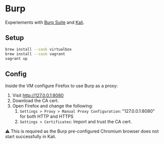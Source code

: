 # Burp
Experiements with [Burp Suite](https://portswigger.net/burp) and [Kali](https://www.kali.org/).

## Setup
```sh
brew install --cask virtualbox
brew install --cask vagrant
vagrant up
```

## Config
Inside the VM configure Firefox to use Burp as a proxy:

1. Visit http://127.0.0.1:8080
2. Download the CA cert.
3. Open Firefox and change the following:
   1. `Settings > Proxy > Manual Proxy Configuration`: "127.0.0.1:8080" for both HTTP and HTTPS
   2. `Settings > Certificates`: Import and trust the CA cert.

:warning: This is required as the Burp pre-configured Chromium browser does not start successfully in Kali.